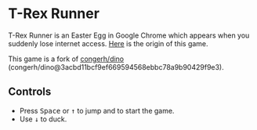 # T-Rex Runner

T-Rex Runner is an Easter Egg in Google Chrome which appears when you suddenly lose internet access. [Here](https://www.blog.google/products/chrome/chrome-dino/) is the origin of this game.

This game is a fork of [congerh/dino](https://github.com/congerh/dino) (congerh/dino@3acbd11bcf9ef669594568ebbc78a9b90429f9e3).

## Controls

* Press <kbd title="space bar">Space</kbd> or <kbd title="up arrow key">↑</kbd> to jump and to start the game.
* Use <kbd title="down arrow key">↓</kbd> to duck.
